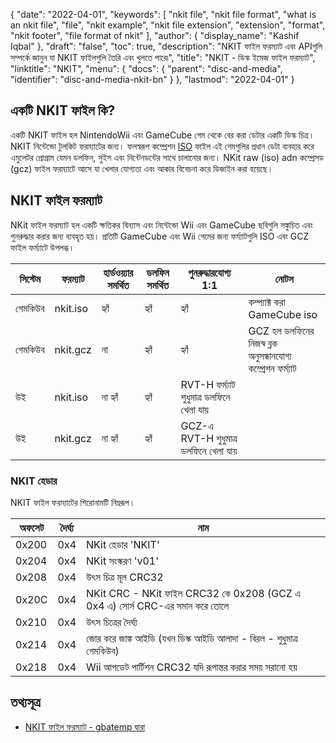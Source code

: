 {
  "date": "2022-04-01",
  "keywords": [
    "nkit file",
    "nkit file format",
    "what is an nkit file",
    "file",
    "nkit example",
    "nkit file extension",
    "extension",
    "format",
    "nkit footer",
    "file format of nkit"
  ],
  "author": {
    "display_name": "Kashif Iqbal"
  },
  "draft": "false",
  "toc": true,
  "description": "NKIT ফাইল ফরম্যাট এবং APIগুলি সম্পর্কে জানুন যা NKIT ফাইলগুলি তৈরি এবং খুলতে পারে৷",
  "title": "NKIT - ডিস্ক ইমেজ ফাইল ফরম্যাট",
  "linktitle": "NKIT",
  "menu": {
    "docs": {
      "parent": "disc-and-media",
      "identifier": "disc-and-media-nkit-bn"
    }
  },
  "lastmod": "2022-04-01"
}

## একটি NKIT ফাইল কি?

একটি NKIT ফাইল হল NintendoWii এবং GameCube গেম থেকে বের করা ডেটার একটি ডিস্ক চিত্র। NKIT নিন্টেন্ডো টুলকিট ফরম্যাটের জন্য। ফলস্বরূপ কম্প্রেশন [ISO](/compression/iso/) ফাইল এই গেমগুলির প্রধান ডেটা ব্যবহার করে এমুলেটর প্রোগ্রাম যেমন ডলফিন, সুইস এবং নিন্টেনডন্টের সাথে চালানোর জন্য। NKit raw (iso) adn কম্প্রেসড (gcz) ফাইল ফরম্যাটে আসে যা খেলার যোগ্যতা এবং আকার বিবেচনা করে ডিজাইন করা হয়েছে।

## NKIT ফাইল ফরম্যাট

NKit ফাইল ফরম্যাট হল একটি ক্ষতিকর বিন্যাস এবং নিন্টেন্ডো Wii এবং GameCube ছবিগুলি সঙ্কুচিত এবং পুনরুদ্ধার করার জন্য ব্যবহৃত হয়। প্রতিটি GameCube এবং Wii গেমের জন্য ফর্ম্যাটগুলি ISO এবং GCZ ফাইল ফর্ম্যাটে উপলব্ধ।

|সিস্টেম |ফরম্যাট |হার্ডওয়্যার সমর্থিত |ডলফিন সমর্থিত |পুনরুদ্ধারযোগ্য 1:1 |নোটস|
---|---|---|---|---|---|
|গেমকিউব| nkit.iso| হ্যাঁ | হ্যাঁ | হ্যাঁ |কম্প্যাক্ট করা GameCube iso| এর মতোই৷
|গেমকিউব| nkit.gcz| না| হ্যাঁ | হ্যাঁ |GCZ হল ডলফিনের নিজস্ব ব্লক অনুসন্ধানযোগ্য কম্প্রেশন ফর্ম্যাট|
|উই| nkit.iso| না হ্যাঁ| হ্যাঁ | RVT-H ফর্ম্যাট শুধুমাত্র ডলফিনে খেলা যায়|
|উই| nkit.gcz| না হ্যাঁ| হ্যাঁ | GCZ-এ RVT-H শুধুমাত্র ডলফিনে খেলা যায়|

### NKIT হেডার

NKIT ফাইল ফরম্যাটের শিরোনামটি নিম্নরূপ।

|অফসেট |দৈর্ঘ্য |নাম |
---|---|---|
|0x200 |0x4 |NKit হেডার 'NKIT'|
|0x204 |0x4 |NKit সংস্করণ 'v01'|
|0x208 |0x4 |উৎস চিত্র মূল CRC32|
|0x20C |0x4 |NKit CRC - NKit ফাইল CRC32 কে 0x208 (GCZ এ 0x4 এ) সোর্স CRC-এর সমান করে তোলে|
|0x210 |0x4 |উৎস চিত্রের দৈর্ঘ্য|
|0x214 |0x4 |জোর করে জাঙ্ক আইডি (যখন ডিস্ক আইডি আলাদা - বিরল - শুধুমাত্র গেমকিউব)|
|0x218 |0x4 |Wii আপডেট পার্টিশন CRC32 যদি রূপান্তর করার সময় সরানো হয়|

## তথ্যসূত্র ##

* [NKIT ফাইল ফরম্যাট - gbatemp দ্বারা](https://wiki.gbatemp.net/wiki/NKit/NKitFormat)


